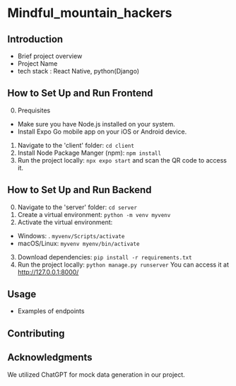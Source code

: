 # Mindful_mountain_hackers

## Introduction
- Brief project overview
- Project Name
- tech stack : React Native, python(Django)

## How to Set Up and Run Frontend

0. Prequisites
- Make sure you have Node.js installed on your system.
- Install Expo Go mobile app on your iOS or Android device.
1. Navigate to the 'client' folder: `cd client`
2. Install Node Package Manger (npm):  `npm install`
3. Run the project locally: `npx expo start` and scan the QR code to access it.

## How to Set Up and Run Backend

0. Navigate to the 'server' folder: `cd server`
1. Create a virtual environment: `python -m venv myvenv`
2. Activate the virtual environment:
  - Windows: . `myvenv/Scripts/activate`
  - macOS/Linux: `myvenv myenv/bin/activate`
3. Download dependencies: `pip install -r requirements.txt`
4. Run the project locally: `python manage.py runserver` You can access it at http://127.0.0.1:8000/

## Usage
- Examples of endpoints

## Contributing

## Acknowledgments
We utilized ChatGPT for mock data generation in our project.
